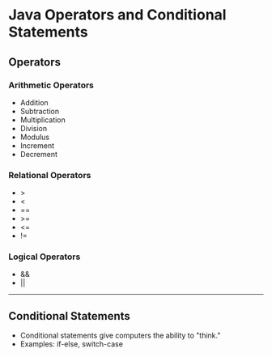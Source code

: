 # Java Operators and Conditional Statements

## Operators

### Arithmetic Operators
- Addition
- Subtraction
- Multiplication
- Division
- Modulus
- Increment
- Decrement

### Relational Operators
- \>
- <
- ==
- \>=
- <=
- !=

### Logical Operators
- &&
- ||

---

## Conditional Statements

- Conditional statements give computers the ability to "think."
- Examples: if-else, switch-case

